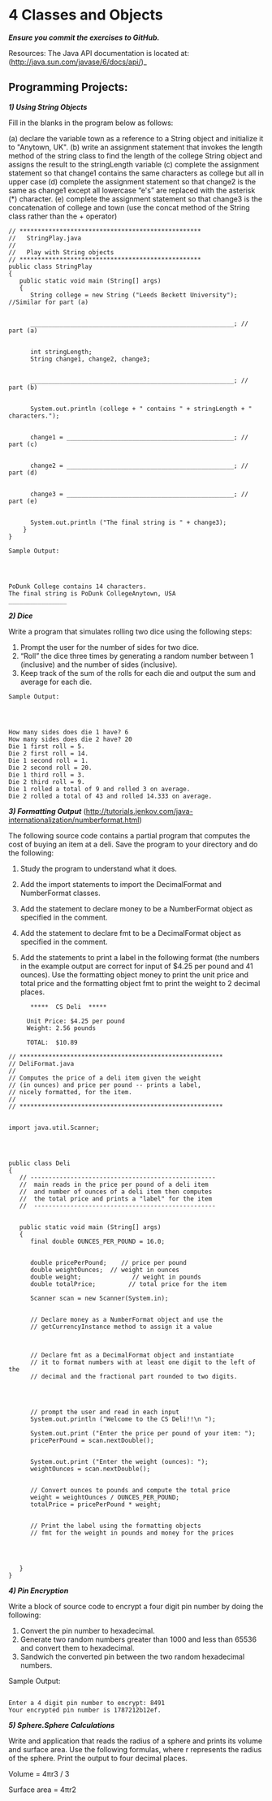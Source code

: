 # 4 Classes and Objects

***Ensure you commit the exercises to GitHub.***

Resources:
The Java API documentation is located at: (http://java.sun.com/javase/6/docs/api/)_

## Programming Projects:
***1) Using String Objects***


Fill in the blanks in the program below as follows: 


(a)         declare the variable town as a reference to a String object and initialize it to "Anytown, UK".
(b)         write an assignment statement that invokes the length method of the string class to find the length of the college String object and assigns the result to the stringLength variable
(c)         complete the assignment statement so that change1 contains the same characters as college but all in upper case
(d)         complete the assignment statement so that change2 is the same as change1 except all lowercase “e's” are replaced with the asterisk (*) character.
(e)         complete the assignment statement so that change3 is the concatenation of college and town (use the concat method of the String class rather than the + operator) 

```
// **************************************************
//   StringPlay.java
//
//   Play with String objects
// **************************************************
public class StringPlay
{
   public static void main (String[] args)
   {
      String college = new String ("Leeds Beckett University"); //Similar for part (a)


      ________________________________________________________; // part (a)


      int stringLength;
      String change1, change2, change3; 


      ________________________________________________________; // part (b)


      System.out.println (college + " contains " + stringLength + " characters.");


      change1 = ______________________________________________; // part (c)


      change2 = ______________________________________________; // part (d)


      change3 = ______________________________________________; // part (e)


      System.out.println ("The final string is " + change3);
    }
}
```
```
Sample Output:




PoDunk College contains 14 characters.
The final string is PoDunk CollegeAnytown, USA
________________
```

***2) Dice***


Write a program that simulates rolling two dice using the following steps:
1. Prompt the user for the number of sides for two dice.
2. “Roll” the dice three times by generating a random number between 1 (inclusive) and the number of sides (inclusive).
3. Keep track of the sum of the rolls for each die and output the sum and average for each die.

```
Sample Output:




How many sides does die 1 have? 6
How many sides does die 2 have? 20
Die 1 first roll = 5.
Die 2 first roll = 14.
Die 1 second roll = 1.
Die 2 second roll = 20.
Die 1 third roll = 3.
Die 2 third roll = 9.
Die 1 rolled a total of 9 and rolled 3 on average.
Die 2 rolled a total of 43 and rolled 14.333 on average.

```
	

***3) Formatting Output***
(http://tutorials.jenkov.com/java-internationalization/numberformat.html)


The following source code contains a partial program that computes the cost of buying an item at a deli. Save the program to your directory and do the following: 


1. Study the program to understand what it does.


2. Add the import statements to import the DecimalFormat and NumberFormat classes. 


3. Add the statement to declare money to be a NumberFormat object as specified in the comment. 


4. Add the statement to declare fmt to be a DecimalFormat object as specified in the comment. 


5. Add the statements to print a label in the following format (the numbers in the example output are correct for input of $4.25 per pound and 41 ounces). Use the formatting object money to print the unit price and total price and the formatting object fmt to print the weight to 2 decimal places. 

```
      *****  CS Deli  *****
      
     Unit Price: $4.25 per pound
     Weight: 2.56 pounds
      
     TOTAL:  $10.89

```

```
// ********************************************************
// DeliFormat.java
//
// Computes the price of a deli item given the weight
// (in ounces) and price per pound -- prints a label, 
// nicely formatted, for the item.
//
// ********************************************************


import java.util.Scanner;




public class Deli
{
   // ---------------------------------------------------
   //  main reads in the price per pound of a deli item
   //  and number of ounces of a deli item then computes
   //  the total price and prints a "label" for the item
   //  --------------------------------------------------


   public static void main (String[] args)
   {
      final double OUNCES_PER_POUND = 16.0;


      double pricePerPound;    // price per pound
      double weightOunces;  // weight in ounces
      double weight;              // weight in pounds  
      double totalPrice;         // total price for the item
      
      Scanner scan = new Scanner(System.in);


      // Declare money as a NumberFormat object and use the
      // getCurrencyInstance method to assign it a value
         


      // Declare fmt as a DecimalFormat object and instantiate
      // it to format numbers with at least one digit to the left of the
      // decimal and the fractional part rounded to two digits.




      // prompt the user and read in each input
      System.out.println ("Welcome to the CS Deli!!\n ");
        
      System.out.print ("Enter the price per pound of your item: ");
      pricePerPound = scan.nextDouble();


      System.out.print ("Enter the weight (ounces): ");
      weightOunces = scan.nextDouble();


      // Convert ounces to pounds and compute the total price
      weight = weightOunces / OUNCES_PER_POUND;
      totalPrice = pricePerPound * weight;


      // Print the label using the formatting objects 
      // fmt for the weight in pounds and money for the prices




   }
}
```

***4) Pin Encryption***


Write a block of source code to encrypt a four digit pin number by doing the following:
1. Convert the pin number to hexadecimal.
2. Generate two random numbers greater than 1000 and less than 65536 and convert them to hexadecimal.
3. Sandwich the converted pin between the two random hexadecimal numbers.


Sample Output:
```

Enter a 4 digit pin number to encrypt: 8491
Your encrypted pin number is 1787212b12ef.

```
	





***5) Sphere.Sphere Calculations***


Write and application that reads the radius of a sphere and prints its volume and surface area. Use the following formulas, where r represents the radius of the sphere. Print the output to four decimal places.


Volume =  4πr3 / 3


Surface area = 4πr2
